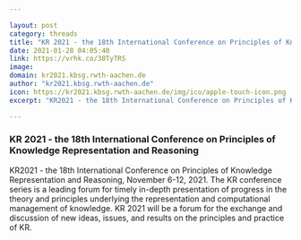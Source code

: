 ```yaml
---

layout: post
category: threads
title: "KR 2021 - the 18th International Conference on Principles of Knowledge Representation and Reasoning"
date: 2021-01-28 04:05:40
link: https://vrhk.co/38TyTRS
image: 
domain: kr2021.kbsg.rwth-aachen.de
author: "kr2021.kbsg.rwth-aachen.de"
icon: https://kr2021.kbsg.rwth-aachen.de/img/ico/apple-touch-icon.png
excerpt: "KR2021 - the 18th International Conference on Principles of Knowledge Representation and Reasoning, November 6-12, 2021. The KR conference series is a leading forum for timely in-depth presentation of progress in the theory and principles underlying the representation and computational management of knowledge. KR 2021 will be a forum for the exchange and discussion of new ideas, issues, and results on the principles and practice of KR."

---
```


### KR 2021 - the 18th International Conference on Principles of Knowledge Representation and Reasoning

KR2021 - the 18th International Conference on Principles of Knowledge Representation and Reasoning, November 6-12, 2021. The KR conference series is a leading forum for timely in-depth presentation of progress in the theory and principles underlying the representation and computational management of knowledge. KR 2021 will be a forum for the exchange and discussion of new ideas, issues, and results on the principles and practice of KR.